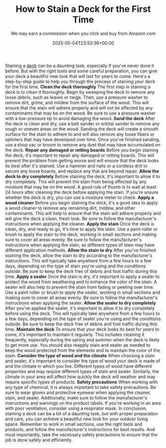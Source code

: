 ﻿---
author: We may earn a commission when you click and buy from Amazon.com
layout: post
title: How to Stain a Deck for the First Time
date: '2025-05-04T23:53:36+00:00'
categories:
- DIY Paintings
tags: []
slug: /how-to-stain-a-deck-for-the-first-time/
lastmod: 2025-05-07T12:21:28+03:00
---

Staining a
[deck](https://en.wikipedia.org/wiki/Deck_(building))
can be a daunting task, especially if you've never done it before. But with the right tools and some careful preparation, you can give your deck a beautiful new look that will last for years to come.
Here's a step-by-step guide to help you through the process of staining your deck for the first time.
**Clean the deck thoroughly**
The first step in staining a deck is to clean it thoroughly. Begin by sweeping the deck to remove any loose debris, such as leaves or twigs. Then, use a pressure washer to remove dirt, grime, and mildew from the surface of the wood. This will ensure that the stain will adhere properly and will not be affected by any contaminants that may be on the wood. Be sure to use a pressure washer with a low-pressure tip to avoid damaging the wood.
**Sand the deck**
After the deck is clean and dry, use a belt sander or orbital sander to remove any rough or uneven areas on the wood. Sanding the deck will create a smooth surface for the stain to adhere to and will also remove any loose fibers or splinters that may have developed over time. Once you've finished sanding, use a shop vac or broom to remove any dust that may have accumulated on the deck.
**Repair any damaged or rotting boards**
Before you begin staining the deck, it's important to repair any damaged or rotting boards. This will prevent the problem from getting worse and will ensure that the deck looks its best after it's stained. Use a hammer and nails or a cordless drill to secure any loose boards, and replace any that are beyond repair.
**Allow the deck to dry completely**
Before staining the deck, it's important to allow it to dry completely. This will prevent the stain from being affected by any moisture that may be on the wood. A good rule of thumb is to wait at least 24 hours after cleaning the deck before applying the stain. If you're unsure whether the deck is dry, you can use a moisture meter to check.
**Apply a wood cleaner**
Before you begin staining the deck, it's a good idea to apply a wood cleaner to remove any remaining dirt, mildew, and other contaminants. This will help to ensure that the stain will adhere properly and will give the deck a clean, fresh look. Be sure to follow the manufacturer's instructions when applying the cleaner.
**Apply the stain**
Once the deck is clean, dry, and ready to go, it's time to apply the stain. Use a paint roller or brush to apply the stain to the deck, working in small sections and making sure to cover all areas evenly. Be sure to follow the manufacturer's instructions when applying the stain, as different types of stain may have different application methods.
**Allow the stain to dry**
After you've finished staining the deck, allow the stain to dry according to the manufacturer's instructions. This will typically take anywhere from a few hours to a few days, depending on the type of stain you're using and the conditions outside. Be sure to keep the deck free of debris and foot traffic during this time.
**Apply a sealer**
Once the stain is dry, it's important to apply a sealer to protect the wood from weathering and to enhance the color of the stain. A sealer will also help to prevent the stain from fading or peeling over time. Use a paint roller or brush to apply the sealer, working in small sections and making sure to cover all areas evenly. Be sure to follow the manufacturer's instructions when applying the sealer.
**Allow the sealer to dry completely**
After you've applied the sealer, it's important to allow it to dry completely before using the deck. This will typically take anywhere from a few hours to a few days, depending on the type of sealer you're using and the conditions outside. Be sure to keep the deck free of debris and foot traffic during this time.
**Maintain the deck**
To ensure that your deck looks its best for years to come, it's important to maintain it regularly. This includes cleaning it frequently, especially during the spring and summer when the deck is likely to get more use. You should also reapply stain and sealer as needed to keep the wood protected from the elements and to maintain the color of the stain.
**Consider the type of wood and the climate**
When choosing a stain and sealer, it's important to consider the type of wood your deck is made of and the climate in which you live. Different types of wood have different properties and may require different types of stain and sealer. Similarly, the climate in your area will affect how quickly the deck will weather and may require specific types of products.
**Safety precautions**
When working with any type of chemical, it is always important to take safety precautions. Be sure to wear gloves and protective eyewear when applying the cleaner, stain, and sealer. Additionally, make sure to follow the manufacturer's instructions and warnings on the product labels. If you're working in an area with poor ventilation, consider using a respirator mask.
In conclusion, staining a deck can be a bit of a daunting task, but with proper preparation and care, you can achieve a beautiful new look for your outdoor living space.
Remember to work in small sections, use the right tools and products, and follow the manufacturer's instructions for best results. And most importantly, take the necessary safety precautions to ensure that the job is done safely and efficiently.